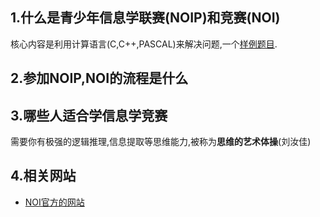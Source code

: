## 1.什么是青少年信息学联赛(NOIP)和竞赛(NOI)


核心内容是利用计算语言(C,C++,PASCAL)来解决问题,一个[样例题目](https://www.luogu.org/problemnew/show/P1004).

## 2.参加NOIP,NOI的流程是什么

## 3.哪些人适合学信息学竞赛

需要你有极强的逻辑推理,信息提取等思维能力,被称为**思维的艺术体操**(刘汝佳)


## 4.相关网站


 - [NOI官方的网站](http://www.noi.cn/)
